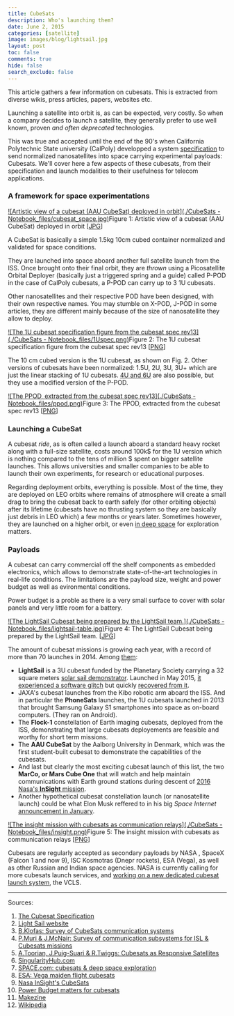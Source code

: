 ```yaml
---
title: CubeSats
description: Who's launching them?
date: June 2, 2015
categories: [satellite]
image: images/blog/lightsail.jpg
layout: post
toc: false
comments: true
hide: false
search_exclude: false
---
```





 This article gathers a few information on cubesats. This is extracted from diverse wikis, press articles, papers, websites etc.
 

Launching a satellite into orbit is, as can be expected, very costly.
So when a company decides to launch a satellite, they generally prefer to use well known, proven *and often deprecated* technologies.
  

This was true and accepted until the end of the 90's when California Polytechnic State university (CalPoly) developped a system [specification](http://couble.ovh/assets/cubesat_spec_rev13.pdf) to send normalized nanosatellites into space carrying experimental payloads: Cubesats.
We'll cover here a few aspects of these cubesats, from their specification and launch modalities to their usefulness for telecom applications.


### A framework for space experimentations

[![Artistic view of a cubesat (AAU CubeSat) deployed in orbit](./CubeSats - Notebook_files/cubesat_space.jpg)](http://couble.ovh/figures/cubesat_space.jpg)Figure 1: Artistic view of a cubesat (AAU CubeSat) deployed in orbit [[JPG](http://couble.ovh/figures/cubesat_space.jpg)]

A CubeSat is basically a simple 1.5kg 10cm cubed container normalized and validated for space conditions.
  

They are launched into space aboard another full satellite launch from the ISS.
Once brought onto their final orbit, they are *thrown* using a Picosatellite Orbital Deployer (basically just a triggered spring and a guide) called P-POD in the case of CalPoly cubesats, a P-POD can carry up to 3 1U cubesats.
  

Other nanosatellites and their respective POD have been designed, with their own respective names. 
You may stumble on X-POD, J-POD in some articles, they are different mainly because of the size of nanosatellite they allow to deploy.

[![The 1U cubesat specification figure from the cubesat spec rev13](./CubeSats - Notebook_files/1Uspec.png)](http://couble.ovh/figures/1Uspec.png)Figure 2: The 1U cubesat specification figure from the cubesat spec rev13 [[PNG](http://couble.ovh/figures/1Uspec.png)]

The 10 cm cubed version is the 1U cubesat, as shown on Fig. 2. 
Other versions of cubesats have been normalized: 1.5U, 2U, 3U, 3U+ which are just the linear stacking of 1U cubesats. 
[4U and 6U](http://terranorbital.com/wp-content/uploads/2015/02/TyvakNLAS_UsersGuide_TK-NLASUG-Rev1.pdf) are also possible, but they use a modified version of the P-POD.

[![The PPOD, extracted from the cubesat spec rev13](./CubeSats - Notebook_files/ppod.png)](http://couble.ovh/figures/ppod.png)Figure 3: The PPOD, extracted from the cubesat spec rev13 [[PNG](http://couble.ovh/figures/ppod.png)]
### Launching a CubeSat

A cubesat *ride*, as is often called a launch aboard a standard heavy rocket along with a full-size satellite, costs around 100k$ for the 1U version which is nothing compared to the tens of million $ spent on bigger satellite launches.
This allows universities and smaller companies to be able to launch their own experiments, for research or educational purposes.
  

Regarding deployment orbits, everything is possible. 
Most of the time, they are deployed on LEO orbits where remains of atmosphere will create a small drag to bring the cubesat back to earth safely (for other orbiting objects) after its lifetime (cubesats have no thrusting system so they are basically just debris in LEO which) a few months or years later.
Sometimes however, they are launched on a higher orbit, or even [in deep space](http://www.space.com/29306-cubesats-deep-space-exploration.html) for exploration matters.

### Payloads

A cubesat can carry commercial off the shelf components as embedded electronics, which allows to demonstrate state-of-the-art technologies in real-life conditions.
The limitations are the payload size, weight and power budget as well as evironmental conditions.
  

Power budget is a proble as there is a very small surface to cover with solar panels and very little room for a battery.


[![The LightSail Cubesat being prepared by the LightSail team.](./CubeSats - Notebook_files/lightsail-table.jpg)](http://couble.ovh/figures/lightsail-table.jpg)Figure 4: The LightSail Cubesat being prepared by the LightSail team. [[JPG](http://couble.ovh/figures/lightsail-table.jpg)]

The amount of cubesat missions is growing each year, with a record of more than 70 launches in 2014.
Among [them](http://en.wikipedia.org/wiki/List_of_CubeSats):

* **LightSail** is a 3U cubesat funded by the Planetary Society carrying a 32 square meters [solar sail demonstrator](http://sail.planetary.org/). 
 Launched in May 2015, [it experienced a software glitch](http://www.space.com/29502-lightsail-solar-sail-software-glitch.html) but quickly [recovered from it](http://www.nbcnews.com/science/space/lightsail-solar-sail-spacecraft-reboots-itself-after-orbital-glitch-n367221).
* JAXA's cubesat launches from the Kibo robotic arm aboard the ISS.
 And in particular the **PhoneSats** launches, the 1U cubesats launched in 2013 that brought Samsung Galaxy S1 smartphones into space as on-board computers. (They ran on Android).
* The **Flock-1** constellation of Earth imaging cubesats, deployed from the ISS, demonstrating that large cubesats deployements are feasible and worthy for short term missions.
* The **AAU CubeSat** by the Aalborg University in Denmark, which was the first student-built cubesat to demonstrate the capabilities of the cubesats.
* And last but clearly the most exciting cubesat launch of this list, the two **MarCo, or Mars Cube One** that will watch and help maintain communications with Earth ground stations during descent of [2016 Nasa's **InSight** mission](http://www.space.com/29489-marco-cubesats-mars-landing-2016.html?cmpid=NL_SP_weekly_2015-05-27).
* Another hypothetical cubesat constellation launch (or nanosatellite launch) could be what Elon Musk reffered to in his big *Space Internet* [announcement in January](http://www.bloomberg.com/news/articles/2015-01-17/elon-musk-and-spacex-plan-a-space-internet).

[![The insight mission with cubesats as communication relays](./CubeSats - Notebook_files/insight.png)](http://couble.ovh/figures/insight.png)Figure 5: The insight mission with cubesats as communication relays [[PNG](http://couble.ovh/figures/insight.png)]

Cubesats are regularly accepted as secondary payloads by NASA , SpaceX (Falcon 1 and now 9), ISC Kosmotras (Dnepr rockets), ESA (Vega), as well as other Russian and Indian space agencies.
NASA is currently calling for more cubesats launch services, and [working on a new dedicated cubesat launch system](http://www.space.com/29374-nasa-cubesat-rocket-launch-system.html), the VCLS.

---

Sources:

1. [The Cubesat Specification](http://couble.ovh/assets/cubesat_spec_rev13.pdf)
2. [Light Sail website](http://sail.planetary.org/)
3. [B.Klofas: Survey of CubeSats communication systems](http://couble.ovh/assets/http://sail.planetary.org/)
4. [P.Muri & J.McNair: Survey of communication subsystems for ISL & Cubesats missions](http://couble.ovh/assets/muri_mcnair_2012_cs_intersat_link_cubesat.pdf)
5. [A.Toorian, J.Puig-Suari & R.Twiggs: Cubesats as Responsive Satellites](http://couble.ovh/assets/twiggs_puigsuari_toorian_2005_responsive_cubesate.pdf)
6. [SingularityHub.com](http://singularityhub.com/2013/06/23/tiny-cubesat-satellites-spur-revolution-in-space/)
7. [SPACE.com: cubesats & deep space exploration](http://www.space.com/29306-cubesats-deep-space-exploration.html)
8. [ESA: Vega maiden flight cubesats](http://www.esa.int/Our_Activities/Launchers/Launch_vehicles/Vega3/CubeSats)
9. [Nasa InSight's CubeSats](http://www.space.com/29489-marco-cubesats-mars-landing-2016.html?cmpid=NL_SP_weekly_2015-05-27)
10. [Power Budget matters for cubesats](http://www.diyspaceexploration.com/power-system-budget-analysis/)
11. [Makezine](http://makezine.com/2014/04/11/your-own-satellite-7-things-to-know-before-you-go/)
12. [Wikipedia](http://en.wikipedia.org/wiki/CubeSat)
